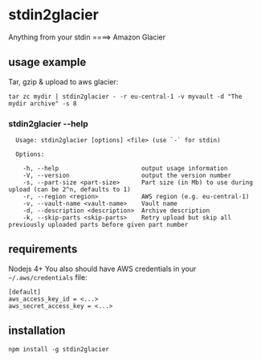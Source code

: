 # stdin2glacier
Anything from your stdin ====> Amazon Glacier

## usage example
Tar, gzip & upload to aws glacier:
```
tar zc mydir | stdin2glacier - -r eu-central-1 -v myvault -d "The mydir archive" -s 8   
```

### stdin2glacier --help
```
  Usage: stdin2glacier [options] <file> (use `-` for stdin)

  Options:

    -h, --help                       output usage information
    -V, --version                    output the version number
    -s, --part-size <part-size>      Part size (in Mb) to use during upload (can be 2^n, defaults to 1)
    -r, --region <region>            AWS region (e.g. eu-central-1)
    -v, --vault-name <vault-name>    Vault name
    -d, --description <description>  Archive description
    -k, --skip-parts <skip-parts>    Retry upload but skip all previously uploaded parts before given part number
```

## requirements
Nodejs 4+
You also should have AWS credentials in your `~/.aws/credentials` file:

```
[default]
aws_access_key_id = <...>
aws_secret_access_key = <...>
```

## installation
`npm install -g stdin2glacier`